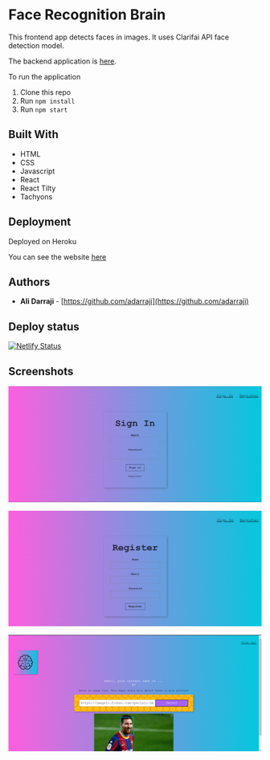 # Face Recognition Brain
This frontend app detects faces in images. It uses Clarifai API face detection model.

The backend application is [here](https://github.com/adarraji/face-recognition-brain-api).


To run the application

1. Clone this repo
2. Run `npm install`
3. Run `npm start`


## Built With

* HTML
* CSS
* Javascript
* React
* React Tilty
* Tachyons


## Deployment
Deployed on Heroku

You can see the website [here](https://smartbrain2.netlify.app/)


## Authors

- **Ali Darraji** - [https://github.com/adarraji](https://github.com/adarraji)


## Deploy status

[![Netlify Status](https://api.netlify.com/api/v1/badges/fb9225d7-2f1c-4713-8fa9-8857e23a81f3/deploy-status)](https://app.netlify.com/sites/smartbrain2/deploys)


## Screenshots

![Image 1](./images/image-01.png)

![Image 2](./images/image-02.png)

![Image 2](./images/image-03.png)